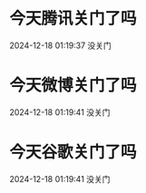 # 今天腾讯关门了吗

2024-12-18 01:19:37 没关门

# 今天微博关门了吗

2024-12-18 01:19:41 没关门

# 今天谷歌关门了吗

2024-12-18 01:19:41 没关门

